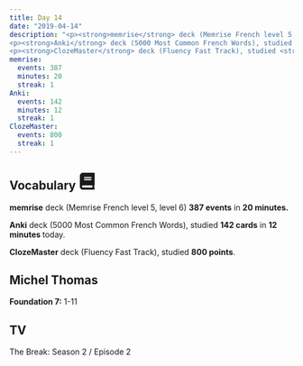 ```yaml
---
title: Day 14
date: "2019-04-14"
description: "<p><strong>memrise</strong> deck (Memrise French level 5, level 6) <strong>387 events</strong> in <strong>20 minutes.</strong></p>
<p><strong>Anki</strong> deck (5000 Most Common French Words), studied <strong>142 cards</strong> in <strong>12 minutes </strong>today.</p>
<p><strong>ClozeMaster</strong> deck (Fluency Fast Track), studied <strong>800 points</strong>.</p>"
memrise: 
  events: 387
  minutes: 20
  streak: 1
Anki:
  events: 142
  minutes: 12
  streak: 1
ClozeMaster:
  events: 800
  streak: 1
---
```


<h2>Vocabulary <svg height="30" width="30" aria-hidden="true" focusable="false" data-prefix="fas" data-icon="book" class="svg-inline--fa fa-book fa-w-14" role="img" xmlns="http://www.w3.org/2000/svg" viewBox="0 0 448 512"><path fill="currentColor" d="M448 360V24c0-13.3-10.7-24-24-24H96C43 0 0 43 0 96v320c0 53 43 96 96 96h328c13.3 0 24-10.7 24-24v-16c0-7.5-3.5-14.3-8.9-18.7-4.2-15.4-4.2-59.3 0-74.7 5.4-4.3 8.9-11.1 8.9-18.6zM128 134c0-3.3 2.7-6 6-6h212c3.3 0 6 2.7 6 6v20c0 3.3-2.7 6-6 6H134c-3.3 0-6-2.7-6-6v-20zm0 64c0-3.3 2.7-6 6-6h212c3.3 0 6 2.7 6 6v20c0 3.3-2.7 6-6 6H134c-3.3 0-6-2.7-6-6v-20zm253.4 250H96c-17.7 0-32-14.3-32-32 0-17.6 14.4-32 32-32h285.4c-1.9 17.1-1.9 46.9 0 64z"></path></svg></h2>
<p><strong>memrise</strong> deck (Memrise French level 5, level 6) <strong>387 events</strong> in <strong>20 minutes.</strong></p>
<p><strong>Anki</strong> deck (5000 Most Common French Words), studied <strong>142 cards</strong> in <strong>12 minutes </strong>today.</p>
<p><strong>ClozeMaster</strong> deck (Fluency Fast Track), studied <strong>800 points</strong>.</p>

<h2>Michel Thomas</h2>
<strong>Foundation 7:</strong> 1-11

<h2>TV</h2>
The Break: Season 2 / Episode 2
